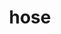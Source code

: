 ---
category: 4-letters
denotation: null
name: hose
reference_link: https://www.etymonline.com/word/hose
root_language: null
root_name: null
title: hose
type: free
word_sums:
- respelling: hose
  sum: 'Hose + '
---